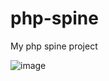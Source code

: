 # php-spine
My php spine project

![image](https://user-images.githubusercontent.com/11897394/127154870-273b0845-ee6d-4397-bc79-72b1db3bc23e.png)
